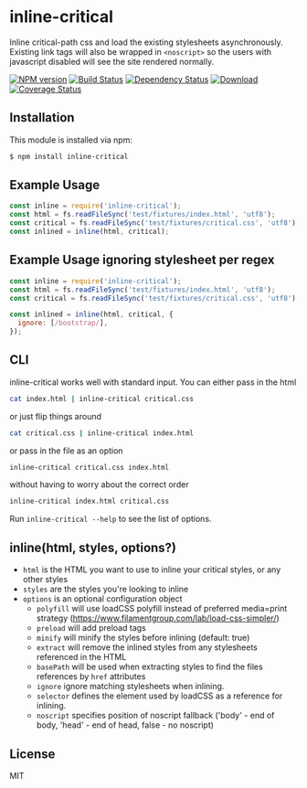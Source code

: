 # inline-critical

Inline critical-path css and load the existing stylesheets asynchronously.
Existing link tags will also be wrapped in `<noscript>` so the users with javascript disabled will see the site rendered normally.

[![NPM version][npm-image]][npm-url] [![Build Status][ci-image]][ci-url] [![Dependency Status][depstat-image]][depstat-url] [![Download][dlcounter-image]][dlcounter-url] [![Coverage Status][coveralls-image]][coveralls-url]

## Installation

This module is installed via npm:

```bash
$ npm install inline-critical
```

## Example Usage

```js
const inline = require('inline-critical');
const html = fs.readFileSync('test/fixtures/index.html', 'utf8');
const critical = fs.readFileSync('test/fixtures/critical.css', 'utf8');
const inlined = inline(html, critical);
```

## Example Usage ignoring stylesheet per regex

```js
const inline = require('inline-critical');
const html = fs.readFileSync('test/fixtures/index.html', 'utf8');
const critical = fs.readFileSync('test/fixtures/critical.css', 'utf8');

const inlined = inline(html, critical, {
  ignore: [/bootstrap/],
});
```

## CLI

inline-critical works well with standard input.
You can either pass in the html

```bash
cat index.html | inline-critical critical.css
```

or just flip things around

```bash
cat critical.css | inline-critical index.html
```

or pass in the file as an option

```bash
inline-critical critical.css index.html
```

without having to worry about the correct order

```bash
inline-critical index.html critical.css
```

Run `inline-critical --help` to see the list of options.

## inline(html, styles, options?)

- `html` is the HTML you want to use to inline your critical styles, or any other styles
- `styles` are the styles you're looking to inline
- `options` is an optional configuration object
  - `polyfill` will use loadCSS polyfill instead of preferred media=print strategy (https://www.filamentgroup.com/lab/load-css-simpler/)
  - `preload` will add preload tags
  - `minify` will minify the styles before inlining (default: true)
  - `extract` will remove the inlined styles from any stylesheets referenced in the HTML
  - `basePath` will be used when extracting styles to find the files references by `href` attributes
  - `ignore` ignore matching stylesheets when inlining.
  - `selector` defines the element used by loadCSS as a reference for inlining.
  - `noscript` specifies position of noscript fallback ('body' - end of body, 'head' - end of head, false - no noscript)

## License

MIT

[npm-url]: https://npmjs.org/package/inline-critical
[npm-image]: https://img.shields.io/npm/v/inline-critical.svg
[ci-url]: https://github.com/bezoerb/inline-critical/actions?workflow=Tests
[ci-image]: https://github.com/bezoerb/inline-critical/workflows/Tests/badge.svg
[depstat-url]: https://david-dm.org/bezoerb/inline-critical
[depstat-image]: https://img.shields.io/david/bezoerb/inline-critical.svg
[dlcounter-url]: https://www.npmjs.com/package/inline-critical
[dlcounter-image]: https://img.shields.io/npm/dm/inline-critical.svg
[coveralls-url]: https://coveralls.io/github/bezoerb/inline-critical?branch=master
[coveralls-image]: https://img.shields.io/coveralls/github/bezoerb/inline-critical/master.svg
